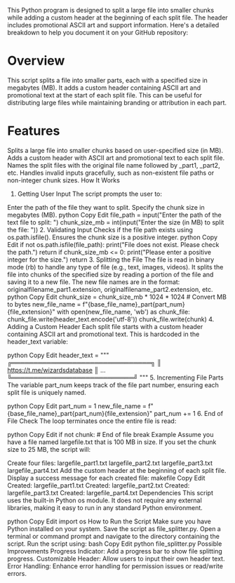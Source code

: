 This Python program is designed to split a large file into smaller chunks while adding a custom header at the beginning of each split file. The header includes promotional ASCII art and support information. Here's a detailed breakdown to help you document it on your GitHub repository:

# Overview
This script splits a file into smaller parts, each with a specified size in megabytes (MB). It adds a custom header containing ASCII art and promotional text at the start of each split file. This can be useful for distributing large files while maintaining branding or attribution in each part.

# Features
Splits a large file into smaller chunks based on user-specified size (in MB).
Adds a custom header with ASCII art and promotional text to each split file.
Names the split files with the original file name followed by _part1, _part2, etc.
Handles invalid inputs gracefully, such as non-existent file paths or non-integer chunk sizes.
How It Works
1. Getting User Input
The script prompts the user to:

Enter the path of the file they want to split.
Specify the chunk size in megabytes (MB).
python
Copy
Edit
file_path = input("Enter the path of the text file to split: ")
chunk_size_mb = int(input("Enter the size (in MB) to split the file: "))
2. Validating Input
Checks if the file path exists using os.path.isfile().
Ensures the chunk size is a positive integer.
python
Copy
Edit
if not os.path.isfile(file_path):
    print("File does not exist. Please check the path.")
    return
if chunk_size_mb <= 0:
    print("Please enter a positive integer for the size.")
    return
3. Splitting the File
The file is read in binary mode (rb) to handle any type of file (e.g., text, images, videos).
It splits the file into chunks of the specified size by reading a portion of the file and saving it to a new file.
The new file names are in the format: originalfilename_part1.extension, originalfilename_part2.extension, etc.
python
Copy
Edit
chunk_size = chunk_size_mb * 1024 * 1024  # Convert MB to bytes
new_file_name = f"{base_file_name}_part{part_num}{file_extension}"
with open(new_file_name, 'wb') as chunk_file:
    chunk_file.write(header_text.encode('utf-8'))
    chunk_file.write(chunk)
4. Adding a Custom Header
Each split file starts with a custom header containing ASCII art and promotional text. This is hardcoded in the header_text variable:

python
Copy
Edit
header_text = """
╔════════════════════════════════╗
║  https://t.me/wizardsdatabase  ║
...
╚════════════════════════════╝
"""
5. Incrementing File Parts
The variable part_num keeps track of the file part number, ensuring each split file is uniquely named.

python
Copy
Edit
part_num = 1
new_file_name = f"{base_file_name}_part{part_num}{file_extension}"
part_num += 1
6. End of File Check
The loop terminates once the entire file is read:

python
Copy
Edit
if not chunk:  # End of file
    break
Example
Assume you have a file named largefile.txt that is 100 MB in size. If you set the chunk size to 25 MB, the script will:

Create four files:
largefile_part1.txt
largefile_part2.txt
largefile_part3.txt
largefile_part4.txt
Add the custom header at the beginning of each split file.
Display a success message for each created file:
makefile
Copy
Edit
Created: largefile_part1.txt
Created: largefile_part2.txt
Created: largefile_part3.txt
Created: largefile_part4.txt
Dependencies
This script uses the built-in Python os module. It does not require any external libraries, making it easy to run in any standard Python environment.

python
Copy
Edit
import os
How to Run the Script
Make sure you have Python installed on your system.
Save the script as file_splitter.py.
Open a terminal or command prompt and navigate to the directory containing the script.
Run the script using:
bash
Copy
Edit
python file_splitter.py
Possible Improvements
Progress Indicator: Add a progress bar to show file splitting progress.
Customizable Header: Allow users to input their own header text.
Error Handling: Enhance error handling for permission issues or read/write errors.
